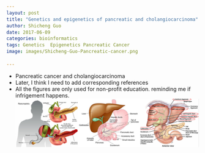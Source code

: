 ```yaml
---
layout: post
title: "Genetics and epigenetics of pancreatic and cholangiocarcinoma"
author: Shicheng Guo
date: 2017-06-09
categories: bioinformatics
tags: Genetics  Epigenetics Pancreatic Cancer
image: images/Shicheng-Guo-Pancreatic-cancer.png	

---
```


* Pancreatic cancer and cholangiocarcinoma
* Later, I think I need to add corresponding references
* All the figures are only used for non-profit education. reminding me if infrigement happens.
![Pancreatic cancer and cholangiocarcinoma](../images/Shicheng-Guo-pancrease-2016.png)
